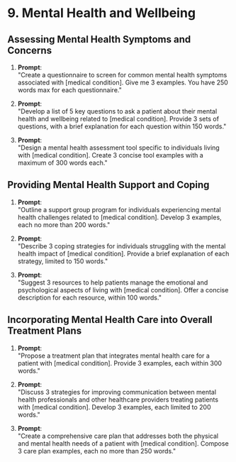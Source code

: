 # 9. Mental Health and Wellbeing

## Assessing Mental Health Symptoms and Concerns

1. **Prompt**:  
   "Create a questionnaire to screen for common mental health symptoms associated with [medical condition]. Give me 3 examples. You have 250 words max for each questionnaire."

2. **Prompt**:  
   "Develop a list of 5 key questions to ask a patient about their mental health and wellbeing related to [medical condition]. Provide 3 sets of questions, with a brief explanation for each question within 150 words."

3. **Prompt**:  
   "Design a mental health assessment tool specific to individuals living with [medical condition]. Create 3 concise tool examples with a maximum of 300 words each."

## Providing Mental Health Support and Coping

1. **Prompt**:  
   "Outline a support group program for individuals experiencing mental health challenges related to [medical condition]. Develop 3 examples, each no more than 200 words."

2. **Prompt**:  
   "Describe 3 coping strategies for individuals struggling with the mental health impact of [medical condition]. Provide a brief explanation of each strategy, limited to 150 words."

3. **Prompt**:  
   "Suggest 3 resources to help patients manage the emotional and psychological aspects of living with [medical condition]. Offer a concise description for each resource, within 100 words."

## Incorporating Mental Health Care into Overall Treatment Plans

1. **Prompt**:  
   "Propose a treatment plan that integrates mental health care for a patient with [medical condition]. Provide 3 examples, each within 300 words."

2. **Prompt**:  
   "Discuss 3 strategies for improving communication between mental health professionals and other healthcare providers treating patients with [medical condition]. Develop 3 examples, each limited to 200 words."

3. **Prompt**:  
   "Create a comprehensive care plan that addresses both the physical and mental health needs of a patient with [medical condition]. Compose 3 care plan examples, each no more than 250 words."